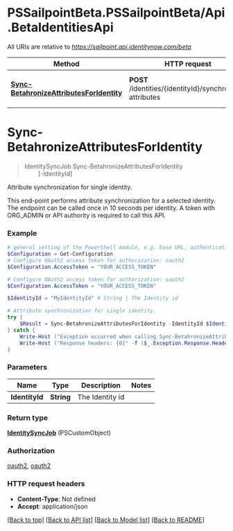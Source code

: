 # PSSailpointBeta.PSSailpointBeta/Api.BetaIdentitiesApi

All URIs are relative to *https://sailpoint.api.identitynow.com/beta*

Method | HTTP request | Description
------------- | ------------- | -------------
[**Sync-BetahronizeAttributesForIdentity**](BetaIdentitiesApi.md#Sync-BetahronizeAttributesForIdentity) | **POST** /identities/{identityId}/synchronize-attributes | Attribute synchronization for single identity.


<a name="Sync-BetahronizeAttributesForIdentity"></a>
# **Sync-BetahronizeAttributesForIdentity**
> IdentitySyncJob Sync-BetahronizeAttributesForIdentity<br>
> &nbsp;&nbsp;&nbsp;&nbsp;&nbsp;&nbsp;&nbsp;&nbsp;[-IdentityId] <String><br>

Attribute synchronization for single identity.

This end-point performs attribute synchronization for a selected identity. The endpoint can be called once in 10 seconds per identity. A token with ORG_ADMIN or API authority is required to call this API.

### Example
```powershell
# general setting of the PowerShell module, e.g. base URL, authentication, etc
$Configuration = Get-Configuration
# Configure OAuth2 access token for authorization: oauth2
$Configuration.AccessToken = "YOUR_ACCESS_TOKEN"

# Configure OAuth2 access token for authorization: oauth2
$Configuration.AccessToken = "YOUR_ACCESS_TOKEN"

$IdentityId = "MyIdentityId" # String | The Identity id

# Attribute synchronization for single identity.
try {
    $Result = Sync-BetahronizeAttributesForIdentity -IdentityId $IdentityId
} catch {
    Write-Host ("Exception occurred when calling Sync-BetahronizeAttributesForIdentity: {0}" -f ($_.ErrorDetails | ConvertFrom-Json))
    Write-Host ("Response headers: {0}" -f ($_.Exception.Response.Headers | ConvertTo-Json))
}
```

### Parameters

Name | Type | Description  | Notes
------------- | ------------- | ------------- | -------------
 **IdentityId** | **String**| The Identity id | 

### Return type

[**IdentitySyncJob**](IdentitySyncJob.md) (PSCustomObject)

### Authorization

[oauth2](../README.md#oauth2), [oauth2](../README.md#oauth2)

### HTTP request headers

 - **Content-Type**: Not defined
 - **Accept**: application/json

[[Back to top]](#) [[Back to API list]](../README.md#documentation-for-api-endpoints) [[Back to Model list]](../README.md#documentation-for-models) [[Back to README]](../README.md)

